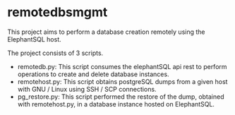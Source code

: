 # remotedbsmgmt

This project aims to perform a database creation remotely using the ElephantSQL host.

The project consists of 3 scripts.

* remotedb.py: This script consumes the elephantSQL api rest to perform operations to create and delete database instances.
* remotehost.py: This script obtains postgreSQL dumps from a given host with GNU / Linux using SSH / SCP connections.
* pg_restore.py: This script performed the restore of the dump, obtained with remotehost.py, in a database instance hosted on ElephantSQL.
